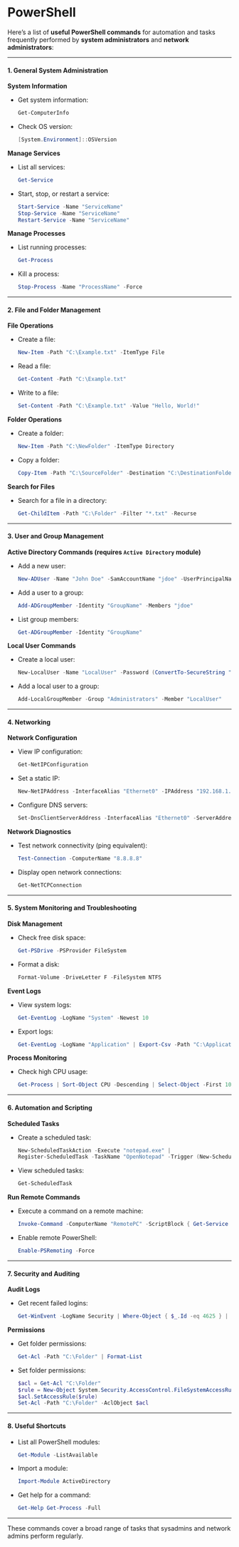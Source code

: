 # PowerShell

Here’s a list of **useful PowerShell commands** for automation and tasks frequently performed by **system administrators** and **network administrators**:

***

#### **1. General System Administration**

**System Information**

*   Get system information:

    ```powershell
    Get-ComputerInfo
    ```
*   Check OS version:

    ```powershell
    [System.Environment]::OSVersion
    ```

**Manage Services**

*   List all services:

    ```powershell
    Get-Service
    ```
*   Start, stop, or restart a service:

    ```powershell
    Start-Service -Name "ServiceName"
    Stop-Service -Name "ServiceName"
    Restart-Service -Name "ServiceName"
    ```

**Manage Processes**

*   List running processes:

    ```powershell
    Get-Process
    ```
*   Kill a process:

    ```powershell
    Stop-Process -Name "ProcessName" -Force
    ```

***

#### **2. File and Folder Management**

**File Operations**

*   Create a file:

    ```powershell
    New-Item -Path "C:\Example.txt" -ItemType File
    ```
*   Read a file:

    ```powershell
    Get-Content -Path "C:\Example.txt"
    ```
*   Write to a file:

    ```powershell
    Set-Content -Path "C:\Example.txt" -Value "Hello, World!"
    ```

**Folder Operations**

*   Create a folder:

    ```powershell
    New-Item -Path "C:\NewFolder" -ItemType Directory
    ```
*   Copy a folder:

    ```powershell
    Copy-Item -Path "C:\SourceFolder" -Destination "C:\DestinationFolder" -Recurse
    ```

**Search for Files**

*   Search for a file in a directory:

    ```powershell
    Get-ChildItem -Path "C:\Folder" -Filter "*.txt" -Recurse
    ```

***

#### **3. User and Group Management**

**Active Directory Commands (requires `Active Directory` module)**

*   Add a new user:

    ```powershell
    New-ADUser -Name "John Doe" -SamAccountName "jdoe" -UserPrincipalName "jdoe@example.com" -Path "OU=Users,DC=example,DC=com"
    ```
*   Add a user to a group:

    ```powershell
    Add-ADGroupMember -Identity "GroupName" -Members "jdoe"
    ```
*   List group members:

    ```powershell
    Get-ADGroupMember -Identity "GroupName"
    ```

**Local User Commands**

*   Create a local user:

    ```powershell
    New-LocalUser -Name "LocalUser" -Password (ConvertTo-SecureString "Password123" -AsPlainText -Force)
    ```
*   Add a local user to a group:

    ```powershell
    Add-LocalGroupMember -Group "Administrators" -Member "LocalUser"
    ```

***

#### **4. Networking**

**Network Configuration**

*   View IP configuration:

    ```powershell
    Get-NetIPConfiguration
    ```
*   Set a static IP:

    ```powershell
    New-NetIPAddress -InterfaceAlias "Ethernet0" -IPAddress "192.168.1.100" -PrefixLength 24 -DefaultGateway "192.168.1.1"
    ```
*   Configure DNS servers:

    ```powershell
    Set-DnsClientServerAddress -InterfaceAlias "Ethernet0" -ServerAddresses "8.8.8.8","8.8.4.4"
    ```

**Network Diagnostics**

*   Test network connectivity (ping equivalent):

    ```powershell
    Test-Connection -ComputerName "8.8.8.8"
    ```
*   Display open network connections:

    ```powershell
    Get-NetTCPConnection
    ```

***

#### **5. System Monitoring and Troubleshooting**

**Disk Management**

*   Check free disk space:

    ```powershell
    Get-PSDrive -PSProvider FileSystem
    ```
*   Format a disk:

    ```powershell
    Format-Volume -DriveLetter F -FileSystem NTFS
    ```

**Event Logs**

*   View system logs:

    ```powershell
    Get-EventLog -LogName "System" -Newest 10
    ```
*   Export logs:

    ```powershell
    Get-EventLog -LogName "Application" | Export-Csv -Path "C:\ApplicationLogs.csv"
    ```

**Process Monitoring**

*   Check high CPU usage:

    ```powershell
    Get-Process | Sort-Object CPU -Descending | Select-Object -First 10
    ```

***

#### **6. Automation and Scripting**

**Scheduled Tasks**

*   Create a scheduled task:

    ```powershell
    New-ScheduledTaskAction -Execute "notepad.exe" | 
    Register-ScheduledTask -TaskName "OpenNotepad" -Trigger (New-ScheduledTaskTrigger -Once -At "2:00PM")
    ```
*   View scheduled tasks:

    ```powershell
    Get-ScheduledTask
    ```

**Run Remote Commands**

*   Execute a command on a remote machine:

    ```powershell
    Invoke-Command -ComputerName "RemotePC" -ScriptBlock { Get-Service }
    ```
*   Enable remote PowerShell:

    ```powershell
    Enable-PSRemoting -Force
    ```

***

#### **7. Security and Auditing**

**Audit Logs**

*   Get recent failed logins:

    ```powershell
    Get-WinEvent -LogName Security | Where-Object { $_.Id -eq 4625 } | Select-Object TimeCreated, Message
    ```

**Permissions**

*   Get folder permissions:

    ```powershell
    Get-Acl -Path "C:\Folder" | Format-List
    ```
*   Set folder permissions:

    ```powershell
    $acl = Get-Acl "C:\Folder"
    $rule = New-Object System.Security.AccessControl.FileSystemAccessRule("UserName", "FullControl", "Allow")
    $acl.SetAccessRule($rule)
    Set-Acl -Path "C:\Folder" -AclObject $acl
    ```

***

#### **8. Useful Shortcuts**

*   List all PowerShell modules:

    ```powershell
    Get-Module -ListAvailable
    ```
*   Import a module:

    ```powershell
    Import-Module ActiveDirectory
    ```
*   Get help for a command:

    ```powershell
    Get-Help Get-Process -Full
    ```

***

These commands cover a broad range of tasks that sysadmins and network admins perform regularly.
